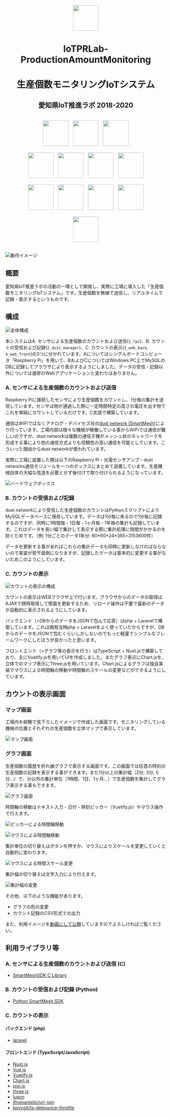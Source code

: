 <div align="center" style="vertical-align: center;">
  <img src="https://cdn.rpaka.dev/icon/kec.png" height="80px" />
  <h1>IoTPRLab-ProductionAmountMonitoring</h1>
  <h1>生産個数モニタリングIoTシステム</h1>
  <h2>愛知県IoT推進ラボ 2018-2020</h2><br>
  <div>
    <img src="https://cdn.rpaka.dev/logo/raspberry-pi.svg" height="80px" style="margin-right: 10px"/>
    <img src="https://cdn.rpaka.dev/logo/c-lang.svg" height="80px" style="margin-right: 10px"/>
    <img src="https://cdn.rpaka.dev/logo/dustnet.png" height="80px"/>
  </div><br>
  <div>
    <img src="https://cdn.rpaka.dev/logo/mysql.svg" height="80px" style="margin-right: 10px"/>
    <img src="https://cdn.rpaka.dev/logo/python.svg" height="80px" style="margin-right: 10px"/>
    <img src="https://cdn.rpaka.dev/logo/php.svg" height="80px" style="margin-right: 10px"/>
    <img src="https://cdn.rpaka.dev/logo/laravel.svg" height="80px"/>
  </div><br>
  <div>
    <img src="https://cdn.rpaka.dev/logo/typescript.svg" height="80px" style="margin-right: 10px"/>
    <img src="https://cdn.rpaka.dev/logo/vue.svg" height="80px" style="margin-right: 10px"/>
    <img src="https://cdn.rpaka.dev/logo/vuetify.svg" height="80px" style="margin-right: 10px"/>
    <img src="https://cdn.rpaka.dev/logo/chartjs.svg" height="80px"/>
  </div><br>
  <div>
    <img src="https://cdn.rpaka.dev/logo/docker.svg" height="80px"/>
  </div>
</div><br>

![動作イメージ](https://cdn.rpaka.dev/useimage/kec/web_1_map.png)

## 概要

愛知県IoT推進ラボの活動の一環として開発し、実際に工場に導入した「生産個数モニタリングIoTシステム」です。生産個数を無線で送信し、リアルタイムで記録・表示するというものです。

## 構成

![全体構成](https://cdn.rpaka.dev/useimage/kec/arch-whole-b.jpg)

本システムはA. センサによる生産個数のカウントおよび送信(`1_rpi`)、B. カウントの受信および記録(`2_dust_manager`)、C. カウントの表示(`3_web_back`, `4_web_front`)の3つに分かれています。Aについてはシングルボードコンピュータ「Raspberry Pi」を用いて、BおよびCについてはWindows PC上でMySQLのDBに記録してブラウザにより表示するようにしました。データの受信・記録以外については通常のWebアプリケーションと変わりはありません。

### A. センサによる生産個数のカウントおよび送信

Raspberry Piに接続したセンサにより生産個数をカウントし、1分毎の集計を送信しています。センサは物が通過した際に一定時間特定の高さの電圧を出す物でこれを単純にカウントしているだけです。C言語で構築しています。

通信はWiFiではなくアナログ・デバイセズ社の[dust network (SmartMesh)](https://www.analog.com/jp/applications/technology/smartmesh-pavilion-home.html)により行っています。工場内部は様々な機械が稼働している事からWiFiでは通信が難しいのですが、dust networkは複数の通信子機がメッシュ状のネットワークを形成する事により他の通信方式よりも信頼性の高い通信を可能としています。こういった理由からdust networkが使われています。

実際に工場に設置した際は以下のRaspberry Pi・光電センサアンプ・dust networks通信モジュールを一つのボックスにまとめて設置しています。生産機械自体の大幅な改造を必要とせず後付けで取り付けられるようになっています。

![ハードウェアボックス](https://cdn.rpaka.dev/useimage/kec/hardware-box.jpeg)


### B. カウントの受信および記録

dust networkにより受信した生産個数のカウントはPythonスクリプトによりMySQLデータベースに保存しています。データは1分毎に来るので1分毎に記録するのですが、同時に1時間毎・1日毎・1ヶ月毎・1年毎の集計も記録しています。これはデータを長い幅で集計して表示する際に集計処理に時間がかかるのを防ぐためです。（例: 1分ごとのデータ1年分: 60\*60\*24\*365=3153600件）

データを更新する事があればこれらの集計データも同時に更新しなければならないので実装が若干面倒になりますが、記録したデータは基本的に変更する事がないためこのようにしています。


### C. カウントの表示

![カウントの表示の構成](https://cdn.rpaka.dev/useimage/kec/arch-display.jpg)

カウントの表示はWEBブラウザ上で行います。ブラウザからのデータの取得はAJAXで随時取得して壁画を更新するため、リロード操作は不要で最新のデータが自動的に表示されるようにしています。

バックエンド（=DBからのデータをJSONで包んで応答）はphp + Laravelで構築しています。これは開発当時php + Laravelをよく使っていたからですが、DBからのデータをJSONで包むくらいしかしないのでもっと軽量でシンプルなフレームワークにしたほうが良かったと思います。

フロントエンド（=グラフ等の表示を行う）はTypeScript + Nuxt.jsで構築しており、主にVuetify.jsを用いてUIを作成しました。またグラフ表示にChart.jsを、立体でのマップ表示にThree.jsを用いています。Chart.jsによるグラフは独自実装でマウスによる時間軸の移動や時間軸のスケールの変更などができるようにしています。

## カウントの表示画面

### マップ画面

工場内を俯瞰で見下ろしたイメージで作成した画面です。モニタリングしている機械の位置とそれぞれの生産個数を立体マップで表示しています。

![マップ画面](https://cdn.rpaka.dev/useimage/kec/web_1_map.png)

### グラフ画面

生産個数の履歴を折れ線グラフで表示する画面です。この画面では任意の時刻の生産個数の記録を表示する事ができます。また1分以上の集計幅（2分, 3分, 5分…）で、分以外の集計単位（1時間、1日、1ヶ月…）で生産個数を集計してグラフ表示する事もできます。

![グラフ画面](https://cdn.rpaka.dev/useimage/kec/web_2_graph.png)

時間軸の移動はテキスト入力・日付・時刻ピッカー（Vuetify.js）やマウス操作で行えます。

![ピッカーによる時間軸移動](https://cdn.rpaka.dev/useimage/kec/web_3_movetime.png)

![マウスによる時間軸移動](https://cdn.rpaka.dev/useimage/kec/web_4_movetime_mouse.gif)

集計単位の切り替えはボタンを押すか、マウスによりスケールを変更していくと自動的に変わります。

![マウスによる時間スケール変更](https://cdn.rpaka.dev/useimage/kec/web_5_changescale.gif)

集計幅の切り替えは文字入力により行えます。

![集計幅の変更](https://cdn.rpaka.dev/useimage/kec/web_6_chunksize.gif)

その他、以下のような機能があります。

- グラフの色の変更
- カウント記録のCSV形式での出力

また、利用イメージを[動画にして公開](https://www.youtube.com/watch?v=WLeKaG5sIhw)していますのでよろしければご覧ください。

## 利用ライブラリ等

### A. センサによる生産個数のカウントおよび送信 (C)

- [SmartMeshSDK C Library](https://github.com/dustcloud/sm_clib)

### B. カウントの受信および記録 (Python)

- [Python SmartMesh SDK](https://github.com/dustcloud/smartmeshsdk)

### C. カウントの表示

#### バックエンド (php)

- [laravel](https://github.com/laravel/laravel)

#### フロントエンド (TypeScript/JavaScript)

- [Nuxt.js](https://github.com/nuxt/nuxt.js)
- [Vue.js](https://github.com/vuejs/vue)
- [Vuetify.js](https://github.com/vuetifyjs/vuetify)
- [Chart.js](https://github.com/chartjs/Chart.js)
- [pixi.js](https://github.com/pixijs/pixi.js)
- [three.js](https://github.com/mrdoob/three.js)
- [luxon](https://github.com/moment/luxon)
- [jfromaniello/url-join](https://github.com/jfromaniello/url-join#readme)
- [boycgit/ts-debounce-throttle](https://github.com/boycgit/ts-debounce-throttle)
